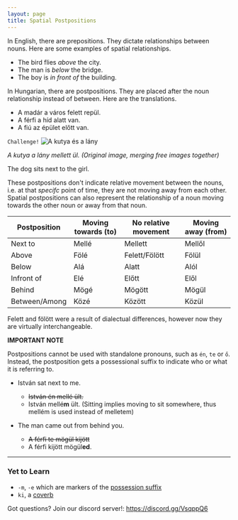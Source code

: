 ```yaml
---
layout: page
title: Spatial Postpositions
---
```


In English, there are prepositions. They dictate relationships between nouns. Here are some examples of spatial relationships.

* The bird flies *above* the city.
* The man is *below* the bridge.
* The boy is *in front of* the building.

In Hungarian, there are postpositions. They are placed after the noun relationship instead of between. Here are the translations.

* A madár a város felett repül.
* A férfi a híd alatt van.
* A fiú az épület előtt van.

`Challenge!`
![A kutya és a lány](https://magyartanulas.github.io/public/ülnek.jpg)

*A kutya a lány mellett ül. (Original image, merging free images together)*

<span class="spoiler">The dog sits next to the girl.</span>

These postpositions don't indicate relative movement between the nouns, i.e. at that *specifc* point of time, they are not moving away from each other. Spatial postpositions can also represent the relationship of a noun moving towards the other noun or away from that noun.

| Postposition  | Moving towards (to) | No relative movement | Moving away (from) |
|---------------|---------------------|----------------------|--------------------|
| Next to       | Mellé               | Mellett              | Mellől             |
| Above         | Fölé                | Felett/Fölött        | Fölül              |
| Below         | Alá                 | Alatt                | Alól               |
| Infront of    | Elé                 | Előtt                | Elől               |
| Behind        | Mögé                | Mögött               | Mögül              |
| Between/Among | Közé                | Között               | Közül              |

Felett and fölött were a result of dialectual differences, however now they are virtually interchangeable.

**IMPORTANT NOTE**

Postpositions cannot be used with standalone pronouns, such as `én`, `te` or `ő`. Instead, the postposition gets a possessional suffix to indicate who or what it is referring to.

* István sat next to me.
  * ~~István én mellé ült.~~
  * István mellé**m** ült. (Sitting implies moving to sit somewhere, thus mellém is used instead of melletem)
  
* The man came out from behind you.
  * ~~A férfi te mögül kijött~~
  * A férfi kijött mögül**ed**.

---

### Yet to Learn

* `-m`, `-e` which are markers of the [possession suffix](https://magyartanulas.github.io/dative_possession/)
* `ki`, a [coverb](https://magyartanulas.github.io/coverbs_telicity/)

Got questions? Join our discord server!: https://discord.gg/VsqppQ6
